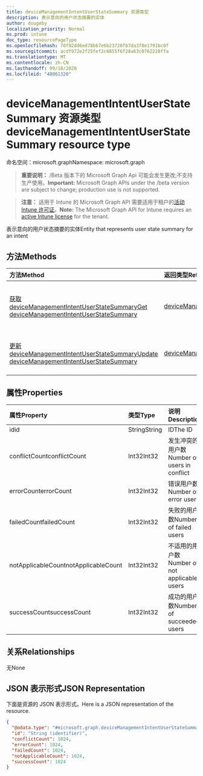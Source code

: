 ```yaml
---
title: deviceManagementIntentUserStateSummary 资源类型
description: 表示意向的用户状态摘要的实体
author: dougeby
localization_priority: Normal
ms.prod: intune
doc_type: resourcePageType
ms.openlocfilehash: 70f92dd6ed78b67e6b23726fb7da3f8e1791bc0f
ms.sourcegitcommit: acdf972e2f25fef2c6855f6f28a63c0762228ffa
ms.translationtype: MT
ms.contentlocale: zh-CN
ms.lasthandoff: 09/18/2020
ms.locfileid: "48061320"
---
```

# <a name="devicemanagementintentuserstatesummary-resource-type"></a><span data-ttu-id="e2b49-103">deviceManagementIntentUserStateSummary 资源类型</span><span class="sxs-lookup"><span data-stu-id="e2b49-103">deviceManagementIntentUserStateSummary resource type</span></span>

<span data-ttu-id="e2b49-104">命名空间：microsoft.graph</span><span class="sxs-lookup"><span data-stu-id="e2b49-104">Namespace: microsoft.graph</span></span>

> <span data-ttu-id="e2b49-105">**重要说明：** /Beta 版本下的 Microsoft Graph Api 可能会发生更改;不支持生产使用。</span><span class="sxs-lookup"><span data-stu-id="e2b49-105">**Important:** Microsoft Graph APIs under the /beta version are subject to change; production use is not supported.</span></span>

> <span data-ttu-id="e2b49-106">**注意：** 适用于 Intune 的 Microsoft Graph API 需要适用于租户的[活动 Intune 许可证](https://go.microsoft.com/fwlink/?linkid=839381)。</span><span class="sxs-lookup"><span data-stu-id="e2b49-106">**Note:** The Microsoft Graph API for Intune requires an [active Intune license](https://go.microsoft.com/fwlink/?linkid=839381) for the tenant.</span></span>

<span data-ttu-id="e2b49-107">表示意向的用户状态摘要的实体</span><span class="sxs-lookup"><span data-stu-id="e2b49-107">Entity that represents user state summary for an intent</span></span>

## <a name="methods"></a><span data-ttu-id="e2b49-108">方法</span><span class="sxs-lookup"><span data-stu-id="e2b49-108">Methods</span></span>
|<span data-ttu-id="e2b49-109">方法</span><span class="sxs-lookup"><span data-stu-id="e2b49-109">Method</span></span>|<span data-ttu-id="e2b49-110">返回类型</span><span class="sxs-lookup"><span data-stu-id="e2b49-110">Return Type</span></span>|<span data-ttu-id="e2b49-111">说明</span><span class="sxs-lookup"><span data-stu-id="e2b49-111">Description</span></span>|
|:---|:---|:---|
|[<span data-ttu-id="e2b49-112">获取 deviceManagementIntentUserStateSummary</span><span class="sxs-lookup"><span data-stu-id="e2b49-112">Get deviceManagementIntentUserStateSummary</span></span>](../api/intune-deviceintent-devicemanagementintentuserstatesummary-get.md)|[<span data-ttu-id="e2b49-113">deviceManagementIntentUserStateSummary</span><span class="sxs-lookup"><span data-stu-id="e2b49-113">deviceManagementIntentUserStateSummary</span></span>](../resources/intune-deviceintent-devicemanagementintentuserstatesummary.md)|<span data-ttu-id="e2b49-114">读取 [deviceManagementIntentUserStateSummary](../resources/intune-deviceintent-devicemanagementintentuserstatesummary.md) 对象的属性和关系。</span><span class="sxs-lookup"><span data-stu-id="e2b49-114">Read properties and relationships of the [deviceManagementIntentUserStateSummary](../resources/intune-deviceintent-devicemanagementintentuserstatesummary.md) object.</span></span>|
|[<span data-ttu-id="e2b49-115">更新 deviceManagementIntentUserStateSummary</span><span class="sxs-lookup"><span data-stu-id="e2b49-115">Update deviceManagementIntentUserStateSummary</span></span>](../api/intune-deviceintent-devicemanagementintentuserstatesummary-update.md)|[<span data-ttu-id="e2b49-116">deviceManagementIntentUserStateSummary</span><span class="sxs-lookup"><span data-stu-id="e2b49-116">deviceManagementIntentUserStateSummary</span></span>](../resources/intune-deviceintent-devicemanagementintentuserstatesummary.md)|<span data-ttu-id="e2b49-117">更新 [deviceManagementIntentUserStateSummary](../resources/intune-deviceintent-devicemanagementintentuserstatesummary.md) 对象的属性。</span><span class="sxs-lookup"><span data-stu-id="e2b49-117">Update the properties of a [deviceManagementIntentUserStateSummary](../resources/intune-deviceintent-devicemanagementintentuserstatesummary.md) object.</span></span>|

## <a name="properties"></a><span data-ttu-id="e2b49-118">属性</span><span class="sxs-lookup"><span data-stu-id="e2b49-118">Properties</span></span>
|<span data-ttu-id="e2b49-119">属性</span><span class="sxs-lookup"><span data-stu-id="e2b49-119">Property</span></span>|<span data-ttu-id="e2b49-120">类型</span><span class="sxs-lookup"><span data-stu-id="e2b49-120">Type</span></span>|<span data-ttu-id="e2b49-121">说明</span><span class="sxs-lookup"><span data-stu-id="e2b49-121">Description</span></span>|
|:---|:---|:---|
|<span data-ttu-id="e2b49-122">id</span><span class="sxs-lookup"><span data-stu-id="e2b49-122">id</span></span>|<span data-ttu-id="e2b49-123">String</span><span class="sxs-lookup"><span data-stu-id="e2b49-123">String</span></span>|<span data-ttu-id="e2b49-124">ID</span><span class="sxs-lookup"><span data-stu-id="e2b49-124">The ID</span></span>|
|<span data-ttu-id="e2b49-125">conflictCount</span><span class="sxs-lookup"><span data-stu-id="e2b49-125">conflictCount</span></span>|<span data-ttu-id="e2b49-126">Int32</span><span class="sxs-lookup"><span data-stu-id="e2b49-126">Int32</span></span>|<span data-ttu-id="e2b49-127">发生冲突的用户数</span><span class="sxs-lookup"><span data-stu-id="e2b49-127">Number of users in conflict</span></span>|
|<span data-ttu-id="e2b49-128">errorCount</span><span class="sxs-lookup"><span data-stu-id="e2b49-128">errorCount</span></span>|<span data-ttu-id="e2b49-129">Int32</span><span class="sxs-lookup"><span data-stu-id="e2b49-129">Int32</span></span>|<span data-ttu-id="e2b49-130">错误用户数</span><span class="sxs-lookup"><span data-stu-id="e2b49-130">Number of error users</span></span>|
|<span data-ttu-id="e2b49-131">failedCount</span><span class="sxs-lookup"><span data-stu-id="e2b49-131">failedCount</span></span>|<span data-ttu-id="e2b49-132">Int32</span><span class="sxs-lookup"><span data-stu-id="e2b49-132">Int32</span></span>|<span data-ttu-id="e2b49-133">失败的用户数</span><span class="sxs-lookup"><span data-stu-id="e2b49-133">Number of failed users</span></span>|
|<span data-ttu-id="e2b49-134">notApplicableCount</span><span class="sxs-lookup"><span data-stu-id="e2b49-134">notApplicableCount</span></span>|<span data-ttu-id="e2b49-135">Int32</span><span class="sxs-lookup"><span data-stu-id="e2b49-135">Int32</span></span>|<span data-ttu-id="e2b49-136">不适用的用户数</span><span class="sxs-lookup"><span data-stu-id="e2b49-136">Number of not applicable users</span></span>|
|<span data-ttu-id="e2b49-137">successCount</span><span class="sxs-lookup"><span data-stu-id="e2b49-137">successCount</span></span>|<span data-ttu-id="e2b49-138">Int32</span><span class="sxs-lookup"><span data-stu-id="e2b49-138">Int32</span></span>|<span data-ttu-id="e2b49-139">成功的用户数</span><span class="sxs-lookup"><span data-stu-id="e2b49-139">Number of succeeded users</span></span>|

## <a name="relationships"></a><span data-ttu-id="e2b49-140">关系</span><span class="sxs-lookup"><span data-stu-id="e2b49-140">Relationships</span></span>
<span data-ttu-id="e2b49-141">无</span><span class="sxs-lookup"><span data-stu-id="e2b49-141">None</span></span>

## <a name="json-representation"></a><span data-ttu-id="e2b49-142">JSON 表示形式</span><span class="sxs-lookup"><span data-stu-id="e2b49-142">JSON Representation</span></span>
<span data-ttu-id="e2b49-143">下面是资源的 JSON 表示形式。</span><span class="sxs-lookup"><span data-stu-id="e2b49-143">Here is a JSON representation of the resource.</span></span>
<!-- {
  "blockType": "resource",
  "keyProperty": "id",
  "@odata.type": "microsoft.graph.deviceManagementIntentUserStateSummary"
}
-->
``` json
{
  "@odata.type": "#microsoft.graph.deviceManagementIntentUserStateSummary",
  "id": "String (identifier)",
  "conflictCount": 1024,
  "errorCount": 1024,
  "failedCount": 1024,
  "notApplicableCount": 1024,
  "successCount": 1024
}
```






